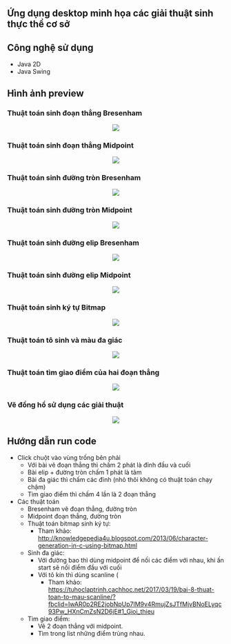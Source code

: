 ## Ứng dụng desktop minh họa các giải thuật sinh thực thể cơ sở
## Công nghệ sử dụng
- Java 2D
- Java Swing
## Hình ảnh preview
### Thuật toán sinh đoạn thẳng Bresenham
<p align="center">
  <img src="https://user-images.githubusercontent.com/79781308/173054029-80140ad2-8529-41f3-bb72-4c52251e083b.png" />
</p>

### Thuật toán sinh đoạn thẳng Midpoint
<p align="center">
  <img src="https://user-images.githubusercontent.com/79781308/173054178-f7790f05-2cab-4648-bd42-42de6d88fd5c.png" />
</p>

### Thuật toán sinh đường tròn Bresenham
<p align="center">
  <img src="https://user-images.githubusercontent.com/79781308/173054350-10d23db5-61e1-4487-9e66-c3d65d4a1d3c.png" />
</p>

### Thuật toán sinh đường tròn Midpoint
<p align="center">
  <img src="https://user-images.githubusercontent.com/79781308/173057302-4bb02942-0817-4782-a6fd-0919a86cfed8.png" />
</p>

### Thuật toán sinh đường elip Bresenham
<p align="center">
  <img src="https://user-images.githubusercontent.com/79781308/173057373-670d1911-7eaf-45cc-87ee-27ae08b0e7f5.png" />
</p>

### Thuật toán sinh đường elip Midpoint
<p align="center">
  <img src="https://user-images.githubusercontent.com/79781308/173057465-e9d525c6-8d39-43aa-b3d0-c13cdc20847e.png" />
</p>

### Thuật toán sinh ký tự Bitmap
<p align="center">
  <img src="https://user-images.githubusercontent.com/79781308/173057562-3bc49efe-32e4-44ac-918b-5bcf2d4507e9.png" />
</p>

### Thuật toán tô sinh và màu đa giác
<p align="center">
  <img src="https://user-images.githubusercontent.com/79781308/173058965-422d0838-4283-4fbb-870f-12b1624d039e.png" />
</p>

### Thuật toán tìm giao điểm của hai đoạn thẳng
<p align="center">
  <img src="https://user-images.githubusercontent.com/79781308/173059243-e1850836-34e9-4b1d-b227-a04d86bf8b94.png" />
</p>

### Vẽ đồng hồ sử dụng các giải thuật
<p align="center">
  <img src="https://user-images.githubusercontent.com/79781308/173059416-34680e02-0f87-4759-b968-1854cce456bb.png" />
</p>

## Hướng dẫn run code
- Click chuột vào vùng trống bên phải
	- Với bài vẽ đoạn thẳng thì chấm 2 phát là đỉnh đầu và cuối
	- Bài elip + đường tròn chấm 1 phát là tâm
	- Bài đa giác thì chấm các đỉnh (nhỏ thôi không có thuật toán chạy chậm)
	- Tìm giao điểm thì chấm 4 lần là 2 đoạn thẳng
- Các thuật toán
	- Bresenham vẽ đoạn thẳng, đường tròn
	- Midpoint đoạn thẳng, đường tròn
	- Thuật toán bitmap sinh ký tự:
		- Tham khảo: http://knowledgepedia4u.blogspot.com/2013/06/character-generation-in-c-using-bitmap.html
	- Sinh đa giác: 
		- Với đường bao thì dùng midpoint để nối các điểm với nhau, khi ấn start sẽ nối điểm đầu với cuối
		- Với tô kín thì dùng scanline (
			- Tham khảo: https://tuhoclaptrinh.cachhoc.net/2017/03/19/bai-8-thuat-toan-to-mau-scanline/?fbclid=IwAR0p2RE2jobNpUp7lM9v4RmujZsJTfMjvBNoELyqc93Pw_HXnCmZsN2D6jE#1_Gioi_thieu
	- Tìm giao điểm: 
		- Vẽ 2 đoạn thẳng với midpoint.
		- Tìm trong list những điểm trùng nhau.
